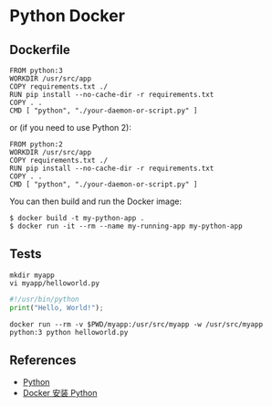 # Python Docker

## Dockerfile
```
FROM python:3
WORKDIR /usr/src/app
COPY requirements.txt ./
RUN pip install --no-cache-dir -r requirements.txt
COPY . .
CMD [ "python", "./your-daemon-or-script.py" ]
```
or (if you need to use Python 2):
```
FROM python:2
WORKDIR /usr/src/app
COPY requirements.txt ./
RUN pip install --no-cache-dir -r requirements.txt
COPY . .
CMD [ "python", "./your-daemon-or-script.py" ]
```
You can then build and run the Docker image:
```
$ docker build -t my-python-app .
$ docker run -it --rm --name my-running-app my-python-app
```

## Tests
```
mkdir myapp
vi myapp/helloworld.py
```
```python
#!/usr/bin/python
print("Hello, World!");
```
``` 
docker run --rm -v $PWD/myapp:/usr/src/myapp -w /usr/src/myapp python:3 python helloworld.py
```

## References
- [Python](https://hub.docker.com/_/python?tab=description&page=1&ordering=last_updated)
- [Docker 安装 Python](https://www.runoob.com/docker/docker-install-python.html)